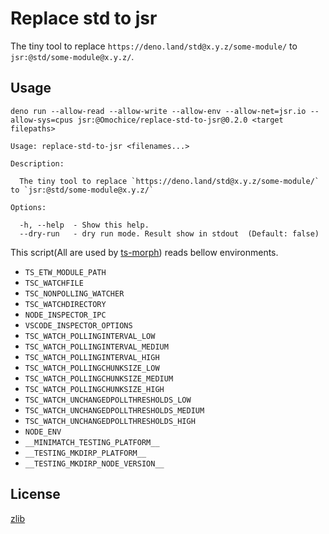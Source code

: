 # Replace std to jsr

The tiny tool to replace `https://deno.land/std@x.y.z/some-module/` to
`jsr:@std/some-module@x.y.z/`.

## Usage

```console
deno run --allow-read --allow-write --allow-env --allow-net=jsr.io --allow-sys=cpus jsr:@Omochice/replace-std-to-jsr@0.2.0 <target filepaths>
```

```console
Usage: replace-std-to-jsr <filenames...>

Description:

  The tiny tool to replace `https://deno.land/std@x.y.z/some-module/` to `jsr:@std/some-module@x.y.z/`

Options:

  -h, --help  - Show this help.
  --dry-run   - dry run mode. Result show in stdout  (Default: false)
```

This script(All are used by [ts-morph](https://github.com/dsherret/ts-morph))
reads bellow environments.

- `TS_ETW_MODULE_PATH`
- `TSC_WATCHFILE`
- `TSC_NONPOLLING_WATCHER`
- `TSC_WATCHDIRECTORY`
- `NODE_INSPECTOR_IPC`
- `VSCODE_INSPECTOR_OPTIONS`
- `TSC_WATCH_POLLINGINTERVAL_LOW`
- `TSC_WATCH_POLLINGINTERVAL_MEDIUM`
- `TSC_WATCH_POLLINGINTERVAL_HIGH`
- `TSC_WATCH_POLLINGCHUNKSIZE_LOW`
- `TSC_WATCH_POLLINGCHUNKSIZE_MEDIUM`
- `TSC_WATCH_POLLINGCHUNKSIZE_HIGH`
- `TSC_WATCH_UNCHANGEDPOLLTHRESHOLDS_LOW`
- `TSC_WATCH_UNCHANGEDPOLLTHRESHOLDS_MEDIUM`
- `TSC_WATCH_UNCHANGEDPOLLTHRESHOLDS_HIGH`
- `NODE_ENV`
- `__MINIMATCH_TESTING_PLATFORM__`
- `__TESTING_MKDIRP_PLATFORM__`
- `__TESTING_MKDIRP_NODE_VERSION__`

## License

[zlib](./LICENSE)
